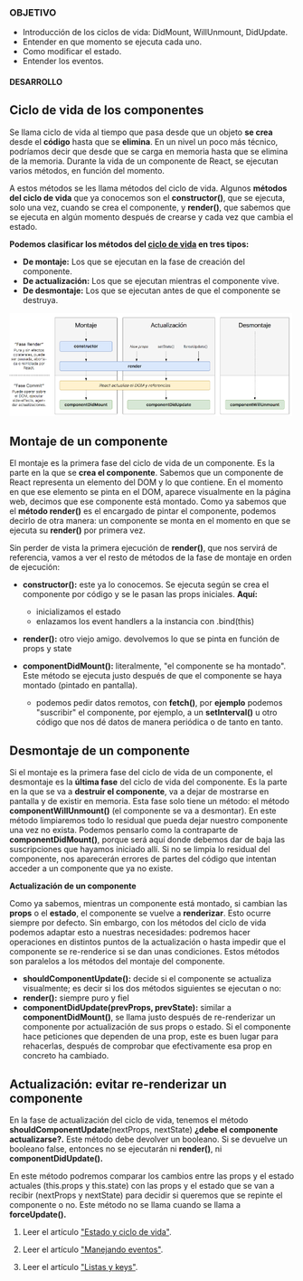 ### OBJETIVO
- Introducción de los ciclos de vida: DidMount, WillUnmount, DidUpdate.
- Entender en que momento se ejecuta cada uno.
- Como modificar el estado.
- Entender los eventos.

#### DESARROLLO

## Ciclo de vida de los componentes

Se llama ciclo de vida al tiempo que pasa desde que un objeto **se crea** desde el **código** hasta que se **elimina**. En un nivel un poco más técnico, podríamos decir que desde que se carga en memoria hasta que se elimina de la memoria. Durante la vida de un componente de React, se ejecutan varios métodos, en función del momento.

A estos métodos se les llama métodos del ciclo de vida. Algunos **métodos del ciclo de vida** que ya conocemos son el **constructor()**, que se ejecuta, solo una vez, cuando se crea el componente, y **render()**, que sabemos que se ejecuta en algún momento después de crearse y cada vez que cambia el estado.

**Podemos clasificar los métodos del [ciclo de vida](https://projects.wojtekmaj.pl/react-lifecycle-methods-diagram/) en tres tipos:**

+ **De montaje:** Los que se ejecutan en la fase de creación del componente.
+ **De actualización:** Los que se ejecutan mientras el componente vive.
+ **De desmontaje:** Los que se ejecutan antes de que el componente se destruya.

<img src="./img/14.png" width="500">

## Montaje de un componente

El montaje es la primera fase del ciclo de vida de un componente. Es la parte en la que se **crea el componente**. Sabemos que un componente de React representa un elemento del DOM y lo que contiene. En el momento en que ese elemento se pinta en el DOM, aparece visualmente en la página web, decimos que ese componente está montado. Como ya sabemos que el **método render()** es el encargado de pintar el componente, podemos decirlo de otra manera: un componente se monta en el momento en que se ejecuta su **render()** por primera vez.

Sin perder de vista la primera ejecución de **render()**, que nos servirá de referencia, vamos a ver el resto de métodos de la fase de montaje en orden de ejecución:

+ **constructor():** este ya lo conocemos. Se ejecuta según se crea el componente por código y se le pasan las props iniciales. **Aquí:**
  * inicializamos el estado
  * enlazamos los event handlers a la instancia con .bind(this)

+ **render():** otro viejo amigo.
devolvemos lo que se pinta en función de props y state

+ **componentDidMount():** literalmente, "el componente se ha montado". Este método se ejecuta justo después de que el componente se haya montado (pintado en pantalla).
  + podemos pedir datos remotos, con **fetch()**, por **ejemplo**
  podemos "suscribir" el componente, por ejemplo, a un **setInterval()** u otro código que nos dé datos de manera periódica o de tanto en tanto.

## Desmontaje de un componente

Si el montaje es la primera fase del ciclo de vida de un componente, el desmontaje es la **última fase** del ciclo de vida del componente. Es la parte en la que se va a **destruir el componente**, va a dejar de mostrarse en pantalla y de existir en memoria.
Esta fase solo tiene un método: el método **componentWillUnmount()** (el componente se va a desmontar). En este método limpiaremos todo lo residual que pueda dejar nuestro componente una vez no exista. Podemos pensarlo como la contraparte de **componentDidMount()**, porque será aquí donde debemos dar de baja las suscripciones que hayamos iniciado allí.
Si no se limpia lo residual del componente, nos aparecerán errores de partes del código que intentan acceder a un componente que ya no existe.

**Actualización de un componente**

Como ya sabemos, mientras un componente está montado, si cambian las **props** o el **estado**, el componente se vuelve a **renderizar**. Esto ocurre siempre por defecto. Sin embargo, con los métodos del ciclo de vida podemos adaptar esto a nuestras necesidades: podremos hacer operaciones en distintos puntos de la actualización o hasta impedir que el componente se re-renderice si se dan unas condiciones.
Estos métodos son paralelos a los métodos del montaje del componente.

+ **shouldComponentUpdate():** decide si el componente se actualiza visualmente; es decir si los dos métodos siguientes se ejecutan o no:
+ **render():** siempre puro y fiel
+ **componentDidUpdate(prevProps, prevState):** similar a **componentDidMount()**, se llama justo después de re-renderizar un componente por actualización de sus props o estado. Si el componente hace peticiones que dependen de una prop, este es buen lugar para rehacerlas, después de comprobar que efectivamente esa prop en concreto ha cambiado.

## Actualización: evitar re-renderizar un componente

En la fase de actualización del ciclo de vida, tenemos el método **shouldComponentUpdate**(nextProps, nextState) **¿debe el componente actualizarse?.**
Este método debe devolver un booleano. Si se devuelve un booleano false, entonces no se ejecutarán ni **render()**, ni **componentDidUpdate().**

En este método podremos comparar los cambios entre las props y el estado actuales (this.props y this.state) con las props y el estado que se van a recibir (nextProps y nextState) para decidir si queremos que se repinte el componente o no.
Este método no se llama cuando se llama a **forceUpdate().**



1. Leer el artículo ["Estado y ciclo de vida"](https://es.reactjs.org/docs/state-and-lifecycle.html).

2. Leer el artículo ["Manejando eventos"](https://es.reactjs.org/docs/handling-events.html).

3. Leer el artículo ["Listas y keys"](https://es.reactjs.org/docs/lists-and-keys.html).
